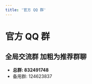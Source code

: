 ```yaml
---
title: '官方 QQ 群'
---
```


# 官方 QQ 群

## 全局交流群 加粗为推荐群聊

- **总群: 832491748**
- 备用群: 124623837